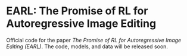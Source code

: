 # EARL: The Promise of RL for Autoregressive Image Editing

Official code for the paper *The Promise of RL for Autoregressive Image Editing (EARL)*. The code, models, and data will be released soon.
